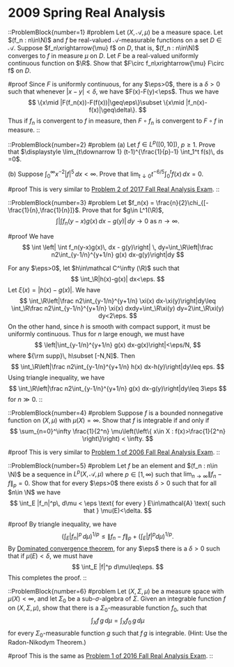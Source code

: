 # 2009 Spring Real Analysis

::ProblemBlock{number=1}
#problem
Let $(X,\mathcal{A},\mu)$ be a measure space. Let $(f_n : n\in\N)$ and $f$ be real-valued $\mathcal{A}$-measurable functions on a set $D\in\mathcal{A}$. Suppose $f_n\xrightarrow{\mu} f$ on $D$, that is, $(f_n : n\in\N)$ converges to $f$ in measure $\mu$ on $D$. Let $F$ be a real-valued uniformly continuous function on $\R$. Show that $F\circ f_n\xrightarrow{\mu} F\circ f$ on $D$.

#proof
Since $F$ is uniformly continuous, for any $\eps>0$, there is a $\delta>0$ such that whenever $|x-y|<\delta$, we have
$F(x)-F(y)<\eps$. Thus we have 
$$
\{x\mid |F(f_n(x))-F(f(x))|\geq\eps\}\subset \{x\mid |f_n(x)-f(x)|\geq\delta\}.
$$
Thus if $f_n$ is convergent to $f$ in measure, then  $F\circ f_n$ is convergent to $F\circ f$ in measure.
::

::ProblemBlock{number=2}
#problem
(a) Let $f\in L^p([0,10])$, $p\geq 1$. Prove that $\displaystyle \lim_{t\downarrow 1} (t-1)^{\frac{1}{p}-1} \int_1^t f(s)\, ds =0$.

(b) Suppose $\displaystyle \int_0^\infty x^{-2}|f|^5\, dx < \infty$. Prove that $\displaystyle \lim_{t\downarrow 0} t^{-6/5} \int_0^t f(x)\, dx = 0$.

#proof
This is very similar to [Problem 2 of 2017 Fall Real Analysis Exam](/posts/real-analysis/2017-fall/).
::

::ProblemBlock{number=3}
#problem
Let $f_n(x) = \frac{n}{2}\chi_{[-\frac{1}{n},\frac{1}{n}]}$. Prove that for $g\in L^1(\R)$,
$$
\int \left| \int f_n(y-x)g(x)\, dx - g(y)\right| \, dy\to 0 \text{ as } n\to\infty.
$$

#proof
We have
$$
\int \left| \int f_n(y-x)g(x)\, dx - g(y)\right| \, dy=\int_\R\left|\frac n2\int_{y-1/n}^{y+1/n} g(x) dx-g(y)\right|dy
$$

For any $\eps>0$, let $h\in\mathcal C^\infty (\R)$ such that 
$$
\int_\R|h(x)-g(x)| dx<\eps.
$$
Let $\xi(x)=|h(x)-g(x)|$. We have 
$$
\int_\R\left|\frac n2\int_{y-1/n}^{y+1/n} \xi(x) dx-\xi(y)\right|dy\leq \int_\R\frac n2\int_{y-1/n}^{y+1/n} \xi(x) dxdy+\int_\R\xi(y) dy=2\int_\R\xi(y) dy<2\eps.
$$
On the other hand, since $h$ is smooth with compact support, it must be uniformly continuous. Thus for $n$ 
large enough, we must have 
$$
\left|\int_{y-1/n}^{y+1/n} g(x) dx-g(x)\right|<\eps/N,
$$
where  ${\rm supp}\, h\subset [-N,N]$. Then 
$$
\int_\R\left|\frac n2\int_{y-1/n}^{y+1/n} h(x) dx-h(y)\right|dy\leq eps.
$$
Using triangle inequality, we have 
$$
\int_\R\left|\frac n2\int_{y-1/n}^{y+1/n} g(x) dx-g(y)\right|dy\leq 3\eps
$$
for $n\gg 0$. 
::

::ProblemBlock{number=4}
#problem
Suppose $f$ is a bounded nonnegative function on $(X,\mu)$ with $\mu(X)=\infty$. Show that $f$ is integrable if and only if
$$
\sum_{n=0}^\infty \frac{1}{2^n} \mu\left(\left\{ x\in X : f(x)>\frac{1}{2^n} \right\}\right) < \infty.
$$

#proof
This is very similar to [Problem 1 of 2006 Fall Real Analysis Exam](/posts/real-analysis/2006-fall/).
::

::ProblemBlock{number=5}
#problem
Let $f$ be an element and $(f_n : n\in \N)$ be a sequence in $L^p(X,\mathcal{A},\mu)$ where $p\in[1,\infty)$ such that $\lim_{n\to\infty}\| f_n-f\|_p=0$. Show that for every $\eps>0$ there exists $\delta>0$ such that for all $n\in \N$ we have
$$
\int_E |f_n|^p\, d\mu < \eps \text{ for every } E\in\mathcal{A} \text{ such that } \mu(E)<\delta.
$$

#proof
By triangle inequality, we have 
$$
\left(\int_E |f_n|^p\, d\mu\right)^{1/p}\leq \|f_n-f\|_p+\left(\int_E |f|^p d\mu\right)^{1/p}.
$$
By [Dominated convergence theorem](https://en.wikipedia.org/wiki/Dominated_convergence_theorem), for any $\eps$ there is a $\delta>0$ such that if $\mu(E)<\delta$, we must have 
$$
\int_E |f|^p d\mu\leq\eps.
$$
This completes the proof.
::

::ProblemBlock{number=6}
#problem
Let $(X,\Sigma,\mu)$ be a measure space with $\mu(X)<\infty$, and let $\Sigma_0$ be a sub-$\sigma$-algebra of $\Sigma$. Given an integrable function $f$ on $(X,\Sigma,\mu)$, show that there is a $\Sigma_0$-measurable function $f_0$, such that
$$
\int_X f\, g\, d\mu = \int_X f_0\, g\, d\mu
$$
for every $\Sigma_0$-measurable function $g$ such that $f\, g$ is integrable. (Hint: Use the Radon-Nikodym Theorem.)

#proof
This is the same as [Problem 1 of 2016 Fall Real Analysis Exam](/posts/real-analysis/2016-fall/).
::